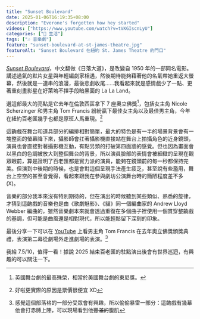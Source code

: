 ```yaml
---
title: "Sunset Boulevard"
date: 2025-01-06T16:19:35+08:00
description: "Everone's forgotten how hey started"
videos: ["https://www.youtube.com/watch?v=tVKGIscnLyU"]
categories: ["🍫 生活"]
tags: ["🎶 音樂劇"]
feature: "sunset-boulevard-at-st-james-theatre.jpg"
featureAlt: "Sunset Boulevard 在紐約 St. James Theatre 的門口"
---
```


[*Sunset Boulevard*](https://sunsetblvdbroadway.com/)，中文翻做《日落大道》，是改變自 1950 年的一部同名電影。講述過氣的默片女星與年輕編劇家相遇，然後期待能夠藉著他的名氣帶她重返大螢幕，然後就是一連串的浪漫，最後悲劇收尾......我看起來就是感情戲少了一點、更著重刻畫影星在好萊塢不擇手段暗黑面的 La La Land。

選這部最大的亮點是它去年在倫敦西區拿下 7 座奧立佛獎[^1]，包括女主角 Nicole Scherzinger 和男主角 Tom Francis 紛紛贏下最佳女主角以及最佳男主角，今年在紐約百老匯幾乎也都是原班人馬重現。[^2]

這齣戲在舞台和道具部分的編排相對簡單，最大的特色是有一半的場景背景會有一塊整面的螢幕降下來，攝影師會扛著攝影機直接站在舞台上拍攝角色的近身鏡頭，演員也會直接對著攝影機互動，有點另類的打破第四面牆的感覺。但也因為畫面會以黑白的色調被放大到整個舞台的背景，所以演員臉部的表情會被細緻的呈現在觀眾眼前，算是證明了百老匯都是實力派的演員，能夠在鏡頭前的每一秒都保持完美。但演到中後期的時候，也是會對這個呈現手法產生疲乏，甚至說有些濫用，舞台上空空的甚至會覺得，看起來跟我在參與劇坊公演舞台時的簡陋程度差不多 (X)。

音樂的部分我本來沒有特別期待的，但在演出的時候聽到某些類似、熟悉的旋律，才猜到這齣戲的音樂也是由《歌劇魅影》、《貓》同一個編曲家的 Andrew Lloyd Webber 編曲的，雖然音樂劇本來就會透過重復在多個曲子裡使用一個貫穿整齣戲的基調，但可能是曲風還是相對現代，所以能輕鬆留下深刻的印象。

最後分享一下可以在 [YouTube](https://www.youtube.com/watch?v=tVKGIscnLyU) 上看男主角 Tom Francis 在去年奧立佛獎頒獎典禮，表演第二幕從劇場外走進劇場的表演。[^3]

我給 7.5/10，值得一看！據說 2025 結束百老匯的駐點演出後會有世界巡迴，有興趣的可以關注一下。

[^1]: 英國舞台劇的最高殊榮，相當於美國舞台劇的東尼獎。
[^2]: 好啦更實際的原因是票價很便宜 XD
[^3]: 感覺這個部落格的一部分受眾會有興趣，所以偷偷暴雷一部分：這齣戲有幾幕他會打赤膊上陣，可以現場看到他~~豐滿的~~腹肌
